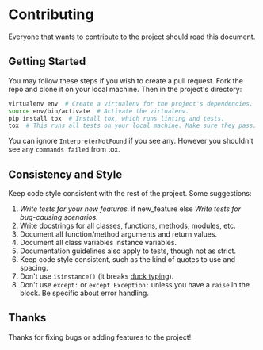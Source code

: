 # Contributing

Everyone that wants to contribute to the project should read this document.

## Getting Started

You may follow these steps if you wish to create a pull request. Fork the repo and clone it on your local machine. Then
in the project's directory:

```bash
virtualenv env  # Create a virtualenv for the project's dependencies.
source env/bin/activate  # Activate the virtualenv.
pip install tox  # Install tox, which runs linting and tests.
tox  # This runs all tests on your local machine. Make sure they pass.
```

You can ignore `InterpreterNotFound` if you see any. However you shouldn't see any `commands failed` from tox.

## Consistency and Style

Keep code style consistent with the rest of the project. Some suggestions:

1. *Write tests for your new features.* if new_feature else *Write tests for bug-causing scenarios.*
2. Write docstrings for all classes, functions, methods, modules, etc.
3. Document all function/method arguments and return values.
4. Document all class variables instance variables.
5. Documentation guidelines also apply to tests, though not as strict.
6. Keep code style consistent, such as the kind of quotes to use and spacing.
7. Don't use `isinstance()` (it breaks [duck typing](https://en.wikipedia.org/wiki/Duck_typing#In_Python)).
8. Don't use `except:` or `except Exception:` unless you have a `raise` in the block. Be specific about error handling.

## Thanks

Thanks for fixing bugs or adding features to the project!
